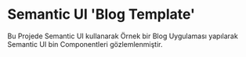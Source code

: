 Semantic UI 'Blog Template'
======================

Bu Projede Semantic UI kullanarak Örnek bir Blog Uygulaması yapılarak Semantic UI bin Componentleri gözlemlenmiştir.
